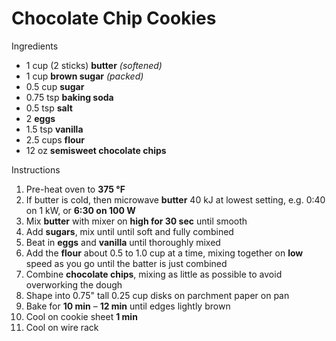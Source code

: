 # Chocolate Chip Cookies

Ingredients

* 1 cup (2 sticks) **butter** *(softened)*
* 1 cup **brown sugar** *(packed)*
* 0.5 cup **sugar**
* 0.75 tsp **baking soda**
* 0.5 tsp **salt**
* 2 **eggs**
* 1.5 tsp **vanilla**
* 2.5 cups **flour**
* 12 oz **semisweet chocolate chips**

Instructions

1. Pre-heat oven to **375 °F**
1. If butter is cold, then microwave **butter** 40 kJ at lowest setting, e.g. 0:40 on 1 kW, or **6:30 on 100 W**
1. Mix **butter** with mixer on **high for 30 sec** until smooth
1. Add **sugars**, mix until until soft and fully combined
1. Beat in **eggs** and **vanilla** until thoroughly mixed
1. Add the **flour** about 0.5 to 1.0 cup at a time, mixing together on **low** speed as you go until the batter is just combined
1. Combine **chocolate chips**, mixing as little as possible to avoid overworking the dough
1. Shape into 0.75" tall 0.25 cup disks on parchment paper on pan
1. Bake for **10 min** – **12 min** until edges lightly brown
1. Cool on cookie sheet **1 min**
1. Cool on wire rack

